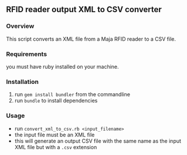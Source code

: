 ## RFID reader output XML to CSV converter

### Overview

This script converts an XML file from a Maja RFID reader to a CSV file.

### Requirements
you must have ruby installed on your machine.

### Installation
1. run `gem install bundler` from the commandline
1. run `bundle` to install dependencies

### Usage
* run `convert_xml_to_csv.rb <input_filename>`
* the input file must be an XML file
* this will generate an output CSV file with the same name as the input XML file but with a `.csv` extension
